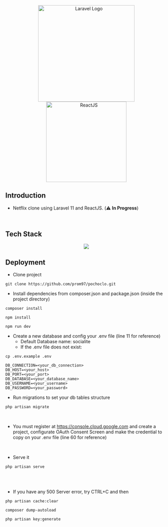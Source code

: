 <p align="center"><img src="https://raw.githubusercontent.com/laravel/art/master/logo-lockup/5%20SVG/2%20CMYK/1%20Full%20Color/laravel-logolockup-cmyk-red.svg" width="300" alt="Laravel Logo"><img src="https://www.vectorlogo.zone/logos/reactjs/reactjs-ar21.svg" width="250" alt="ReactJS"></p>

## Introduction
- Netflix clone using Laravel 11 and ReactJS. (:warning: **In Progress**)

<br/>

## Tech Stack
<p align="center">
  <a href="https://skillicons.dev">
    <img src="https://skillicons.dev/icons?i=laravel,tailwind,mysql,vscode" />
  </a>
</p>


## Deployment
- Clone project
```
git clone https://github.com/prom97/pochoclo.git
```
- Install dependencies from composer.json and package.json (inside the project directory)
```
composer install
```
```
npm install
```
```
npm run dev
```
- Create a new database and config your .env file (line 11 for reference)
  - Default Database name: socialite
  - If the .env file does not exist:
 
 ```
 cp .env.example .env
 ```
```
DB_CONNECTION=<your_db_connection>
DB_HOST=<your_host>
DB_PORT=<your_port>
DB_DATABASE=<your_database_name>
DB_USERNAME=<your_username>
DB_PASSWORD=<your_password>
```
- Run migrations to set your db tables structure
```
php artisan migrate
```
<br/>

- You must register at https://console.cloud.google.com and create a project, configurate OAuth Consent Screen and make the credential to copy on your .env file (line 60 for reference)

<br/>

- Serve it
```
php artisan serve
```

<br/>
<br/>

- If you have any 500 Server error, try CTRL+C and then
```
php artisan cache:clear
```
```
composer dump-autoload
```
```
php artisan key:generate
```
